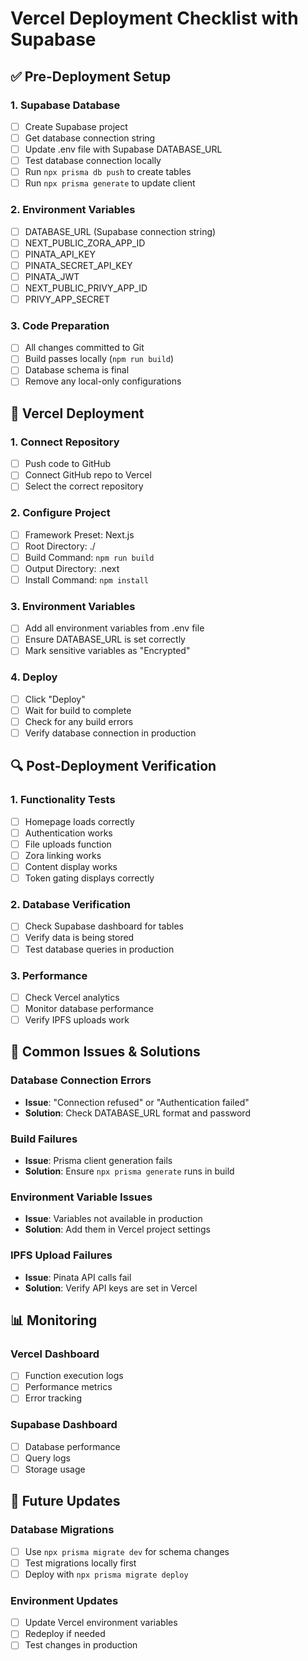 # Vercel Deployment Checklist with Supabase

## ✅ Pre-Deployment Setup

### 1. Supabase Database
- [ ] Create Supabase project
- [ ] Get database connection string
- [ ] Update .env file with Supabase DATABASE_URL
- [ ] Test database connection locally
- [ ] Run `npx prisma db push` to create tables
- [ ] Run `npx prisma generate` to update client

### 2. Environment Variables
- [ ] DATABASE_URL (Supabase connection string)
- [ ] NEXT_PUBLIC_ZORA_APP_ID
- [ ] PINATA_API_KEY
- [ ] PINATA_SECRET_API_KEY
- [ ] PINATA_JWT
- [ ] NEXT_PUBLIC_PRIVY_APP_ID
- [ ] PRIVY_APP_SECRET

### 3. Code Preparation
- [ ] All changes committed to Git
- [ ] Build passes locally (`npm run build`)
- [ ] Database schema is final
- [ ] Remove any local-only configurations

## 🚀 Vercel Deployment

### 1. Connect Repository
- [ ] Push code to GitHub
- [ ] Connect GitHub repo to Vercel
- [ ] Select the correct repository

### 2. Configure Project
- [ ] Framework Preset: Next.js
- [ ] Root Directory: ./
- [ ] Build Command: `npm run build`
- [ ] Output Directory: .next
- [ ] Install Command: `npm install`

### 3. Environment Variables
- [ ] Add all environment variables from .env file
- [ ] Ensure DATABASE_URL is set correctly
- [ ] Mark sensitive variables as "Encrypted"

### 4. Deploy
- [ ] Click "Deploy"
- [ ] Wait for build to complete
- [ ] Check for any build errors
- [ ] Verify database connection in production

## 🔍 Post-Deployment Verification

### 1. Functionality Tests
- [ ] Homepage loads correctly
- [ ] Authentication works
- [ ] File uploads function
- [ ] Zora linking works
- [ ] Content display works
- [ ] Token gating displays correctly

### 2. Database Verification
- [ ] Check Supabase dashboard for tables
- [ ] Verify data is being stored
- [ ] Test database queries in production

### 3. Performance
- [ ] Check Vercel analytics
- [ ] Monitor database performance
- [ ] Verify IPFS uploads work

## 🚨 Common Issues & Solutions

### Database Connection Errors
- **Issue**: "Connection refused" or "Authentication failed"
- **Solution**: Check DATABASE_URL format and password

### Build Failures
- **Issue**: Prisma client generation fails
- **Solution**: Ensure `npx prisma generate` runs in build

### Environment Variable Issues
- **Issue**: Variables not available in production
- **Solution**: Add them in Vercel project settings

### IPFS Upload Failures
- **Issue**: Pinata API calls fail
- **Solution**: Verify API keys are set in Vercel

## 📊 Monitoring

### Vercel Dashboard
- [ ] Function execution logs
- [ ] Performance metrics
- [ ] Error tracking

### Supabase Dashboard
- [ ] Database performance
- [ ] Query logs
- [ ] Storage usage

## 🔄 Future Updates

### Database Migrations
- [ ] Use `npx prisma migrate dev` for schema changes
- [ ] Test migrations locally first
- [ ] Deploy with `npx prisma migrate deploy`

### Environment Updates
- [ ] Update Vercel environment variables
- [ ] Redeploy if needed
- [ ] Test changes in production
